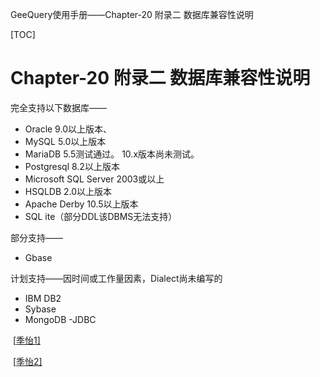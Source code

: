 GeeQuery使用手册——Chapter-20  附录二 数据库兼容性说明

[TOC]

# Chapter-20  附录二 数据库兼容性说明

完全支持以下数据库——

* Oracle 9.0以上版本、
* MySQL 5.0以上版本
* MariaDB 5.5测试通过。 10.x版本尚未测试。
* Postgresql 8.2以上版本
* Microsoft SQL Server 2003或以上
* HSQLDB 2.0以上版本
* Apache Derby 10.5以上版本
* SQL ite（部分DDL该DBMS无法支持）

部分支持——

* Gbase

计划支持——因时间或工作量因素，Dialect尚未编写的

* IBM DB2
* Sybase
* MongoDB -JDBC

 [[季怡1\]](#_msoanchor_1)

 [[季怡2\]](#_msoanchor_2)